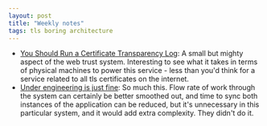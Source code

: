 ```yaml
---
layout: post
title: "Weekly notes"
tags: tls boring architecture
---
```


* [You Should Run a Certificate Transparency Log](https://words.filippo.io/run-sunlight/): A small but mighty aspect of the web trust system. Interesting to see what it takes in terms of physical machines to power this service - less than you'd think for a service related to all tls certificates on the internet.
* [Under engineering is just fine](https://www.matthinchliffe.dev/2021/01/27/under-engineering-is-just-fine): So much this. Flow rate of work through the system can certainly be better smoothed out, and time to sync both instances of the application can be reduced, but it's unnecessary in this particular system, and it would add extra complexity. They didn't do it.
